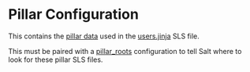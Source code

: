 # Pillar Configuration

This contains the [pillar
data](https://docs.saltstack.com/en/latest/topics/tutorials/pillar.html) used
in the [users.jinja](https://fix.this) SLS file.

This must be paired with a [pillar_roots](https://fix.this) configuration to
tell Salt where to look for these pillar SLS files.

